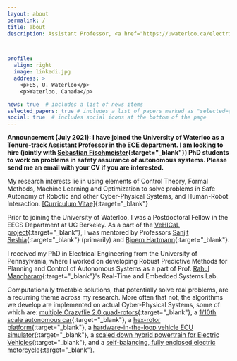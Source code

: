 ```yaml
---
layout: about
permalink: /
title: about
description: Assistant Professor, <a href="https://uwaterloo.ca/electrical-computer-engineering/" target="_blank"> Electrical and Computer Engineering, University of Waterloo</a>. 



profile:
  align: right
  image: linkedi.jpg
  address: >
    <p>E5, U. Waterloo</p>
    <p>Waterloo, Canada</p>

news: true  # includes a list of news items
selected_papers: true # includes a list of papers marked as "selected={true}"
social: true  # includes social icons at the bottom of the page
---
```

<b> Announcement (July 2021): I have joined the University of Waterloo as a Tenure-track Assistant Professor in the ECE department. I am looking to hire (jointly with [Sebastian Fischmeister](https://uwaterloo.ca/embedded-software-group/people-profiles/sebastian-fischmeister){:target="_blank"}) PhD students to work on problems in safety assurance of autonomous systems. Please send me an email with your CV if you are interested. </b>


My research interests lie in using elements of Control Theory, Formal Methods, Machine Learning and Optimization to solve problems in Safe Autonomy of Robotic and other Cyber-Physical Systems, and Human-Robot Interaction.
[[Curriculum Vitae]](assets/files/CV_YashVardhanPant.pdf){:target="\_blank"}

Prior to joining the University of Waterloo, I was a Postdoctoral Fellow in the EECS Department at UC Berkeley. As a part of the [VeHICaL project](http://vehical.org){:target="_blank"}, I was mentored by Professors [Sanjit Seshia](http://people.eecs.berkeley.edu/~sseshia/){:target="_blank"} (primarily) and [Bjoern Hartmann](https://people.eecs.berkeley.edu/~bjoern/){:target="_blank"}.

I received my PhD in Electrical Engineering from the University of Pennsylvania, where I worked on developing Robust Predictive Methods for Planning and Control of Autonomous Systems as a part of Prof. [Rahul Mangharam](http://www.seas.upenn.edu/~rahulm/){:target="_blank"}'s Real-Time and Embedded Systems Lab.

Computationally tractable solutions, that potentially solve real problems, are a recurring theme across my research. More often that not, the algorithms we develop are implemented on actual Cyber-Physical Systems, some of which are: [multiple Crazyflie 2.0 quad-rotors](http://bit.ly/varvel8){:target="_blank"}, a [1/10th scale autonomous car](http://f1tenth.org){:target="_blank"}, a [hex-rotor platform](https://www.youtube.com/watch?v=hmTRxrq4NJg&feature=youtu.be){:target="_blank"}, a [hardware-in-the-loop vehicle ECU simulator](https://www.youtube.com/watch?v=vchbkNtnr-U&list=PL7rtKJAz_mPdy9rIrQc4qsNyyeqzzLKrp){:target="_blank"}, a [scaled down hybrid powertrain for Electric Vehicles](https://www.youtube.com/watch?v=ZWIuTwJ4Npk){:target="_blank"}, and a [self-balancing, fully enclosed electric motorcycle](https://www.litmotors.com/product){:target="_blank"}. 




&nbsp;
&nbsp;
&nbsp;



<!---#### Areas of Interests
| Statistical Machine Learning | Design of Provable Learning Algorithms | Interpretability of Deep Learning Models | AI for Healthcare | Spatiotemporal Data Analysis | -->



